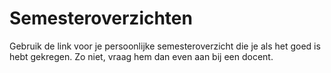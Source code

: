 # Semesteroverzichten

Gebruik de link voor je persoonlijke semesteroverzicht die je als het goed is hebt gekregen.
Zo niet, vraag hem dan even aan bij een docent.